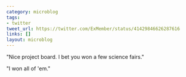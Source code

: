 ```yaml
---
category: microblog
tags:
- twitter
tweet_url: https://twitter.com/ExMember/status/41429846626287616
links: []
layout: microblog
---
```

"Nice project board. I bet you won a few science fairs."

"I won all of 'em."
